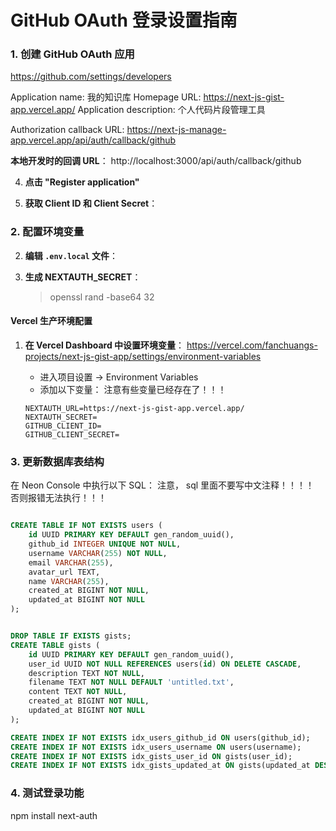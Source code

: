 #   GitHub OAuth 登录设置指南

### 1. 创建 GitHub OAuth 应用

https://github.com/settings/developers
  
   
   Application name: 我的知识库
   Homepage URL: https://next-js-gist-app.vercel.app/
   Application description: 个人代码片段管理工具

   Authorization callback URL: 
   https://next-js-manage-app.vercel.app/api/auth/callback/github

   **本地开发时的回调 URL**：
   http://localhost:3000/api/auth/callback/github
   

4. **点击 "Register application"**

5. **获取 Client ID 和 Client Secret**：

### 2. 配置环境变量
2. **编辑 `.env.local` 文件**：

3. **生成 NEXTAUTH_SECRET**：
   > openssl rand -base64 32 

#### Vercel 生产环境配置

1. **在 Vercel Dashboard 中设置环境变量**：
  https://vercel.com/fanchuangs-projects/next-js-gist-app/settings/environment-variables

   - 进入项目设置 → Environment Variables
   - 添加以下变量： 注意有些变量已经存在了！！！

   ```
   NEXTAUTH_URL=https://next-js-gist-app.vercel.app/
   NEXTAUTH_SECRET= 
   GITHUB_CLIENT_ID= 
   GITHUB_CLIENT_SECRET= 
   ```

### 3. 更新数据库表结构

在 Neon Console 中执行以下 SQL：
注意，  sql 里面不要写中文注释！！！！ 否则报错无法执行！！！


```sql

CREATE TABLE IF NOT EXISTS users (
    id UUID PRIMARY KEY DEFAULT gen_random_uuid(),
    github_id INTEGER UNIQUE NOT NULL,
    username VARCHAR(255) NOT NULL,
    email VARCHAR(255),
    avatar_url TEXT,
    name VARCHAR(255),
    created_at BIGINT NOT NULL,
    updated_at BIGINT NOT NULL
);


DROP TABLE IF EXISTS gists;
CREATE TABLE gists (
    id UUID PRIMARY KEY DEFAULT gen_random_uuid(),
    user_id UUID NOT NULL REFERENCES users(id) ON DELETE CASCADE,
    description TEXT NOT NULL,
    filename TEXT NOT NULL DEFAULT 'untitled.txt',
    content TEXT NOT NULL,
    created_at BIGINT NOT NULL,
    updated_at BIGINT NOT NULL
);

CREATE INDEX IF NOT EXISTS idx_users_github_id ON users(github_id);
CREATE INDEX IF NOT EXISTS idx_users_username ON users(username);
CREATE INDEX IF NOT EXISTS idx_gists_user_id ON gists(user_id);
CREATE INDEX IF NOT EXISTS idx_gists_updated_at ON gists(updated_at DESC);
```

### 4. 测试登录功能

npm install next-auth
 